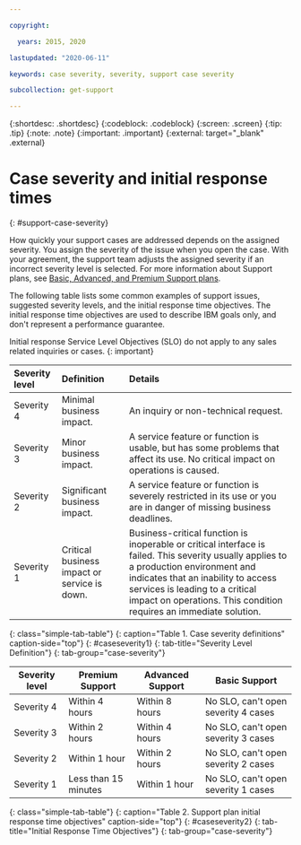```yaml
---

copyright:

  years: 2015, 2020

lastupdated: "2020-06-11"

keywords: case severity, severity, support case severity

subcollection: get-support

---
```



{:shortdesc: .shortdesc}
{:codeblock: .codeblock}
{:screen: .screen}
{:tip: .tip}
{:note: .note}
{:important: .important}
{:external: target="_blank" .external}


# Case severity and initial response times
{: #support-case-severity}

How quickly your support cases are addressed depends on the assigned severity. You assign the severity of the issue when you open the case. With your agreement, the support team adjusts the assigned severity if an incorrect severity level is selected. For more information about Support plans, see [Basic, Advanced, and Premium Support plans](/docs/get-support?topic=get-support-support-plans).

The following table lists some common examples of support issues, suggested severity levels, and the initial response time objectives. The initial response time objectives are used to describe IBM goals only, and don't represent a performance guarantee.

Initial response Service Level Objectives (SLO) do not apply to any sales related inquiries or cases.
{: important}

<!-- trying out the new table for now
| Severity   | Severity Definition | Initial Response Time Objectives |
|------------|---------------------|----------------------------------|
| Severity 1 | **Critical business impact or service is down.** <br> Business-critical function is inoperable or critical interface is failed. This severity usually applies to a production environment and indicates that an inability to access services is leading to a critical impact on operations. This condition requires an immediate solution. | Premium: Less than 15 minutes <br> Advanced: Within 1 hour <br> Basic: N/A, can't open severity 1 cases |
| Severity 2 | **Significant business impact.** <br> A service feature or function is severely restricted in its use or you are in danger of missing business deadlines. | Premium: Within 1 hour <br> Advanced: Within 2 hours <br> Basic: N/A, can't open severity 2 cases |
| Severity 3 | **Minor business impact.** <br> A service feature or function is usable, but has some problems that affect its use. No critical impact on operations is caused. | Premium: Within 2 hours <br> Advanced: Within 4 hours <br> Basic: N/A, can't open severity 3 cases |
| Severity 4 | **Minimal business impact.** <br> An inquiry or non-technical request. | Premium: Within 4 hours <br> Advanced: Within 8 hours <br> Basic: No SLO |
{: caption="Table 1. Severity definition and initial response time" caption-side="top"}
-->


| Severity level | Definition | Details |
|:-----------------|:-----------------|:-----------------|
| Severity 4 | Minimal business impact. | An inquiry or non-technical request. |
| Severity 3 | Minor business impact. | A service feature or function is usable, but has some problems that affect its use. No critical impact on operations is caused. |
| Severity 2 | Significant business impact. | A service feature or function is severely restricted in its use or you are in danger of missing business deadlines. |
| Severity 1 | Critical business impact or service is down. | Business-critical function is inoperable or critical interface is failed. This severity usually applies to a production environment and indicates that an inability to access services is leading to a critical impact on operations. This condition requires an immediate solution. |
{: class="simple-tab-table"}
{: caption="Table 1. Case severity definitions" caption-side="top"}
{: #caseseverity1}
{: tab-title="Severity Level Definition"}
{: tab-group="case-severity"}

| Severity level | Premium Support      | Advanced Support | Basic Support                       |
|----------------|----------------------|------------------|-------------------------------------|
| Severity 4     | Within 4 hours       | Within 8 hours   | No SLO, can't open severity 4 cases |
| Severity 3     | Within 2 hours       | Within 4 hours   | No SLO, can't open severity 3 cases |
| Severity 2     | Within 1 hour        | Within 2 hours   | No SLO, can't open severity 2 cases |
| Severity 1     | Less than 15 minutes | Within 1 hour    | No SLO, can't open severity 1 cases |
{: class="simple-tab-table"}
{: caption="Table 2. Support plan initial response time objectives" caption-side="top"}
{: #caseseverity2}
{: tab-title="Initial Response Time Objectives"}
{: tab-group="case-severity"}







